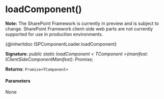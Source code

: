 # loadComponent()
**Note:** The SharePoint Framework is currently in preview and is subject to change. SharePoint Framework client-side web parts are not currently supported for use in production environments.



{@inheritdoc ISPComponentLoader.loadComponent}

**Signature:** _public static loadComponent < TComponent >(manifest: IClientSideComponentManifest): Promise<TComponent>;_

**Returns**: `Promise<TComponent>`





#### Parameters
None


